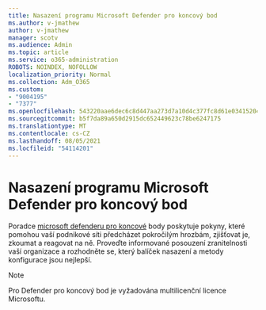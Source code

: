 ```yaml
---
title: Nasazení programu Microsoft Defender pro koncový bod
ms.author: v-jmathew
author: v-jmathew
manager: scotv
ms.audience: Admin
ms.topic: article
ms.service: o365-administration
ROBOTS: NOINDEX, NOFOLLOW
localization_priority: Normal
ms.collection: Adm_O365
ms.custom:
- "9004195"
- "7377"
ms.openlocfilehash: 543220aae6dec6c8d447aa273d7a10d4c377fc8d61e03415204f5fd2eabe6242
ms.sourcegitcommit: b5f7da89a650d2915dc652449623c78be6247175
ms.translationtype: MT
ms.contentlocale: cs-CZ
ms.lasthandoff: 08/05/2021
ms.locfileid: "54114201"
---
```

# <a name="deploy-microsoft-defender-for-endpoint"></a>Nasazení programu Microsoft Defender pro koncový bod

Poradce [microsoft defenderu pro koncové](https://go.microsoft.com/fwlink/?linkid=2146241) body poskytuje pokyny, které pomohou vaší podnikové síti předcházet pokročilým hrozbám, zjišťovat je, zkoumat a reagovat na ně. Proveďte informované posouzení zranitelnosti vaší organizace a rozhodněte se, který balíček nasazení a metody konfigurace jsou nejlepší.

> [!NOTE]
> Pro Defender pro koncový bod je vyžadována multilicenční licence Microsoftu.

